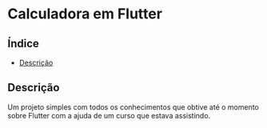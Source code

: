 # Calculadora em Flutter

## Índice

- [Descrição](#descrição)

## Descrição

Um projeto simples com todos os conhecimentos que obtive até o momento sobre Flutter com a ajuda de um curso que estava assistindo.
